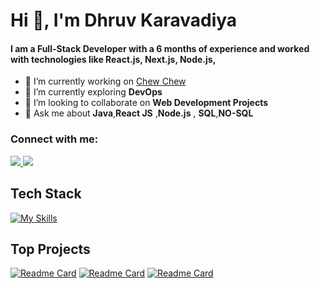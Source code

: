 <h1 align="left">Hi 👋, I'm Dhruv Karavadiya</h1>
<h4 align="left">I am a Full-Stack Developer with a 6 months of experience and worked with technologies like React.js, Next.js, Node.js, </h4>

- 🔭 I’m currently working on <a href ="https://github.com/dhruvkaravadiya/food-ordering-app">Chew Chew</a>
- 🌱 I’m currently exploring **DevOps**
- 👯 I’m looking to collaborate on **Web Development Projects**
- 💬 Ask me about **Java**,**React JS** ,**Node.js** , **SQL**,**NO-SQL**

<h3>Connect with me: </h3>
<a href="https://mail.google.com/mail/?view=cm&fs=1&to=dhruvkaravadiya22@gmail.com">
    <img src="https://skillicons.dev/icons?i=gmail" />
  </a>
  <a href="https://linkedin.com/in/dhruvkaravadiya">
    <img src="https://skillicons.dev/icons?i=linkedin" />
  </a>

## Tech Stack
[![My Skills](https://skillicons.dev/icons?i=js,ts,java,py,c,cs,bash,css,html,react,nextjs,nodejs,express,redux,mongodb,redis,mysql,sqlite,docker,linux,git,nginx,jest,tailwind,bootstrap,materialui,babel,vite,figma,vscode,webpack,postman,idea&perline=11)](https://skillicons.dev)

## Top Projects
[![Readme Card](https://github-readme-stats.vercel.app/api/pin/?username=dhruvkaravadiya&repo=Chew-Chew)](https://github.com/dhruvkaravadiya/Chew-Chew)
[![Readme Card](https://github-readme-stats.vercel.app/api/pin/?username=dhruvkaravadiya&repo=Open-Graph-Scrapper)](https://github.com/dhruvkaravadiya/Open-Graph-Scrapper)
[![Readme Card](https://github-readme-stats.vercel.app/api/pin/?username=dhruvkaravadiya&repo=queue-overflow)](https://github.com/dhruvkaravadiya/queue-overflow)
